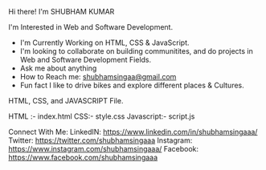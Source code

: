 Hi there!  I'm SHUBHAM KUMAR

I'm Interested in Web and Software Development.

* I'm Currently Working on HTML, CSS & JavaScript.
* I'm looking to collaborate on building communitites, and do projects in Web and Software Development Fields.
* Ask me about anything
* How to Reach me: shubhamsingaa@gmail.com
* Fun fact I like to drive bikes and explore different places & Cultures.



HTML, CSS, and JAVASCRIPT File.

HTML :- index.html
CSS:- style.css
Javascript:- script.js


Connect With Me: 
LinkedIN:  https://www.linkedin.com/in/shubhamsingaaa/
Twitter:   https://twitter.com/shubhamsingaaa
Instagram: https://www.instagram.com/shubhamsingaaa/
Facebook:  https://www.facebook.com/shubhamsingaaa
